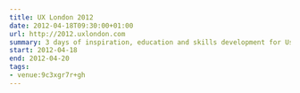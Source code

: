 ```yaml
---
title: UX London 2012
date: 2012-04-18T09:30:00+01:00
url: http://2012.uxlondon.com
summary: 3 days of inspiration, education and skills development for User Experience Designers.
start: 2012-04-18
end: 2012-04-20
tags:
- venue:9c3xgr7r+gh
---
```

